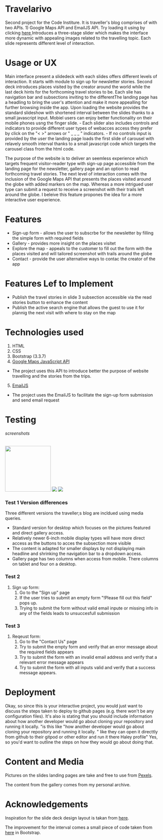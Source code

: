 # Travelarivo
Second project for the Code Institure. 
It is traveller's blog comprises of with two APIs. 1) Google Maps API and EmailJS API. Try loading it using by clicking [here ](githublink)
Introduces a three-stage slider which makes the interface more dynamic with appealing images related to the travelling topic. Each slide represents different level of interaction.  

# Usage or UX

Main interface present a slidedeck with each slides offers different levels of interaction. It starts with module to sign up for newsletter stories. Second deck introduces places visited by the creator around the world while the last deck hints for the forthcoming travel stories to be. Each slie has navigation bar and subsections inviting to the differentThe landing page has a headling to bring the user's attention and make it more appealling for further browsing inside the app. 
Upon loading the website provides the standard slideshow with shortened interval between the slides thanks to a small javascript input. Mobiel users can enjoy better functionality on their mobile phones usng the finger slide. 
       - Each slider also includes controls and indicators to provide different user types of webacces access they prefer by click on the "< >" arrows or " _ _ _ " indicators.
       - If no controls input is provided by the user the landing page loads the first slide of carousel with relavely smooth interval thanks to a small javascript code which targets the carousel class from the html code.

The purpose of the website is to deliver an seemless experience which targets frequent visitor-reader type with sign-up page accessible from the landing page for the newsletter, gallery page and an option to read forthcoming travel stories. 
The next level of interaction comes with the inclusion of the Google Maps API that presents the places visited around the globe with added markers on the map. Whereas a more intrigued user type can submit a request to receive a screenshot with their trails left around the globe. I beleive this feature propones the idea for a more interactive user experience. 


# Features 

- Sign-up form - allows the user to subscrbe for the newsletter by filling the simple form with required fields
- Gallery - provides more insight on the places visitet
- Explore the map - appeals to the customer to fill out the form with the places visited and will tailored screenshot with trails around the globe
- Contact - provide the user alternative ways to contac the creator of the app

# Features Lef to Implement

- Publish the travel stories in slide 3 subsection accessible via the read stories button to enhance the content
- Publish the active search engine that allows the guest to use it for plannig the next visit with where to stay on the map

# Technologies used
1. HTML
2. CSS
3. Bootstrap (3.3.7)
4. [Google Maps JavaScript API](https://developers.google.com/maps/documentation/javascript/tutorial)
  - The project uses this API to introduce better the purpose of website travelling and the stories from the trips.
5. [EmailJS](https://dashboard.emailjs.com/account/create)
  - The project uses the EmailJS to facilitate the sign-up form submission and send email request 

# Testing

###### screenshots

<img src="images/desktop.PNG" width=150>
<img src="images/md.PNG">
<img src="images/sd.PNG">

### Test 1 Version differences 

Three different versions the traveller;s blog are incldued using media queries. 
- Standard version for desktop which focuses on the pictures featured and direct gallery access. 
- Relatively newer 6-inch mobile display types will have more direct access as the buttons to acces the subsection more visible
- The content is adapted for smaller displays by not displaying main headline and shrinking the navigation bar to a dropdown access.
- Gallery page has two columns when access from mobile. There columns on tablet and four on a desktop.


### Test 2

1. Sign up form:
    1. Go to the "Sign up" page
    2. If the user tries to submit an empty form "!Please fill out this field" pops up.
    3. Trying to submit the form without valid email inpute or missing info in any of the fields leads to unsuccesfull submission


### Test 3 

1. Reqeust form:
    1. Go to the "Contact Us" page
    2. Try to submit the empty form and verify that an error message about the required fields appears
    3. Try to submit the form with an invalid email address and verify that a relevant error message appears
    4. Try to submit the form with all inputs valid and verify that a success message appears.



# Deployment


Okay, so since this is your interactive project, you would just want to discuss the steps taken to deploy to github pages (e.g. there won't be any configuration files). 
It's also is stating that you should include information about how another developer would go about cloning your repository and running it locally. 
"is this like "how another developer would go about cloning your repository and running it locally. " like they can open it directtly from github to their gitpod or other editor and run it there
Haley profile"
Yes, so you'd want to outline the steps on how they would go about doing that. 

# Content and Media

Pictures on the slides landing pages are take and free to use from [Pexels](https://www.pexels.com/).

The content from the gallery comes from my personal archive.


# Acknowledgements

Inspiration for the slide deck design layout is takan from [here](https://www.youtube.com/watch?v=sbf3uv0reTc). 

The improvement for the interval comes a small piece of code taken from [here](https://getbootstrap.com/docs/4.0/components/carousel/) in Bootstrap.

